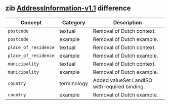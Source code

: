 ## zib [AddressInformation-v1.1](https://zibs.nl/wiki/AddressInformation-v1.1(2020EN)) difference

| Concept         | Category          | Description                             | 
|-----------------|-------------------|-----------------------------------------|
|`postcode` | textual | Removal of Dutch context.|
|`postcode` | example | Removal of Dutch example.|
|`place_of_residence` | textual | Removal of Dutch context.|
|`place_of_residence` | example| Removal of Dutch example.|
|`municipality` | textual | Removal of Dutch context. |
|`municipality` | example | Removal of Dutch example. |
|`country` | terminology | Added valueSet LandISO with required binding. |
|`country` | example | Removal of Dutch example. | 
